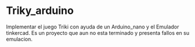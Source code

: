 # Triky_arduino
Implementar el juego Triki con ayuda de un Arduino_nano y el Emulador tinkercad.
Es un proyecto que aun no esta terminado y presenta fallos en su emulacion.
